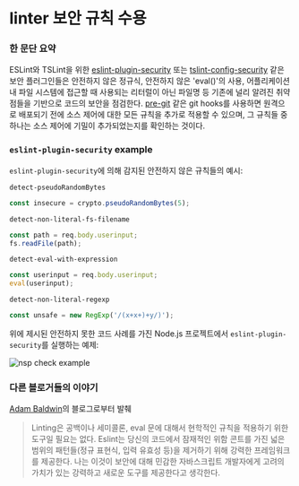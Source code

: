 # linter 보안 규칙 수용

### 한 문단 요약

ESLint와 TSLint을 위한 [eslint-plugin-security](https://github.com/nodesecurity/eslint-plugin-security) 또는 [tslint-config-security](https://www.npmjs.com/package/tslint-config-security) 같은 보안 플러그인들은 안전하지 않은 정규식, 안전하지 않은 'eval()'의 사용, 어플리케이션 내 파일 시스템에 접근할 때 사용되는 리터럴이 아닌 파일명 등 기존에 널리 알려진 취약점들을 기반으로 코드의 보안을 점검한다. [pre-git](https://github.com/bahmutov/pre-git) 같은 git hooks를 사용하면 원격으로 배포되기 전에 소스 제어에 대한 모든 규칙을 추가로 적용할 수 있으며, 그 규칙들 중 하나는 소스 제어에 기밀이 추가되었는지를 확인하는 것이다.

### `eslint-plugin-security` example

`eslint-plugin-security`에 의해 감지된 안전하지 않은 규칙들의 예시:

`detect-pseudoRandomBytes`

```javascript
const insecure = crypto.pseudoRandomBytes(5);
```

`detect-non-literal-fs-filename`

```javascript
const path = req.body.userinput;
fs.readFile(path);
```

`detect-eval-with-expression`

```javascript
const userinput = req.body.userinput;
eval(userinput);
```

`detect-non-literal-regexp`

```javascript
const unsafe = new RegExp('/(x+x+)+y/)');
```


위에 제시된 안전하지 못한 코드 사례를 가진 Node.js 프로젝트에서 `eslint-plugin-security`를 실행하는 예제:

![nsp check example](/assets/images/eslint-plugin-security.png)


### 다른 블로거들의 이야기

[Adam Baldwin](https://www.safaribooksonline.com/blog/2014/03/28/using-eslint-plugins-node-js-app-security/)의 블로그로부터 발췌

> Linting은 공백이나 세미콜론, eval 문에 대해서 현학적인 규칙을 적용하기 위한 도구일 필요는 없다. Eslint는 당신의 코드에서 잠재적인 위함 콘트를 가진 넓은 범위의 패턴들(정규 표현식, 입력 유효성 등)을 제거하기 위해 강력한 프레임워크를 제공한다. 나는 이것이 보안에 대해 민감한 자바스크립트 개발자에게 고려의 가치가 있는 강력하고 새로운 도구를 제공한다고 생각한다.